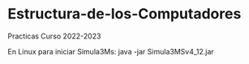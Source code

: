 # Estructura-de-los-Computadores

Practicas Curso 2022-2023

En Linux para iniciar Simula3Ms:
  java -jar Simula3MSv4_12.jar
